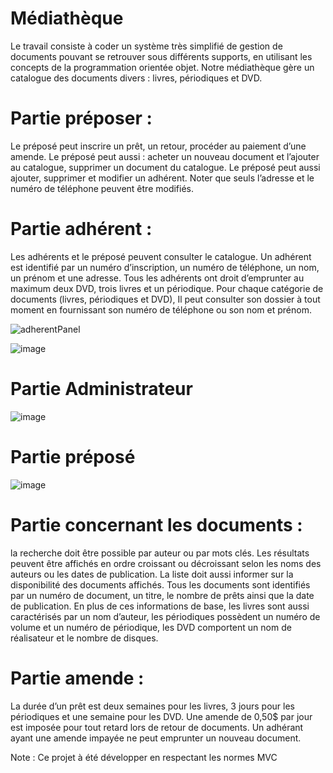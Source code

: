 # Médiathèque 





Le travail consiste à coder un système très simplifié de gestion de documents pouvant se retrouver sous différents supports, 
en utilisant les concepts de la programmation orientée objet.
Notre médiathèque gère un catalogue des documents divers : livres, périodiques et DVD.


# Partie préposer : 

Le préposé peut inscrire un prêt, un retour, procéder au paiement d’une amende.
Le préposé peut aussi : acheter un nouveau document et l’ajouter au catalogue, supprimer un document du catalogue.
Le préposé peut aussi ajouter, supprimer et modifier un adhérent. Noter que seuls l’adresse et le numéro de téléphone peuvent être modifiés.

# Partie adhérent :

Les adhérents et le préposé peuvent consulter le catalogue.
Un adhérent est identifié par un numéro d’inscription, un numéro de téléphone, un nom, un prénom et une adresse. 
Tous les adhérents ont droit d’emprunter au maximum deux DVD, trois livres et un périodique. 
Pour chaque catégorie de documents (livres, périodiques et DVD), 
Il peut consulter son dossier à tout moment en fournissant son numéro de téléphone ou son nom et prénom.


![adherentPanel](https://user-images.githubusercontent.com/48655888/102696326-83dfa180-41fb-11eb-8430-63a1d287c838.GIF)



![image](https://user-images.githubusercontent.com/48655888/187009508-7fd57160-4ac3-410b-a21d-d1b6ab4ee1b8.png)


# Partie Administrateur

![image](https://user-images.githubusercontent.com/48655888/187009612-ac495ba1-9fd0-4365-bff0-0ebcbeae0b15.png)


# Partie préposé

![image](https://user-images.githubusercontent.com/48655888/187009686-203fa94b-c376-4211-8d07-bdc4c26485a2.png)





# Partie concernant les documents : 

la recherche doit être possible par auteur ou par mots clés.
Les résultats peuvent être affichés en ordre croissant ou décroissant selon les noms des auteurs ou les dates de publication.
La liste doit aussi informer sur la disponibilité des documents affichés.
Tous les documents sont identifiés par un numéro de document, un titre, le nombre de prêts ainsi que la date de 
publication. En plus de ces informations de base, les livres sont aussi caractérisés par un nom d’auteur, 
les périodiques possèdent un numéro de volume et un numéro de périodique, les DVD comportent un nom de réalisateur et le nombre de disques.

# Partie amende :

La durée d’un prêt est deux semaines pour les livres, 3 jours pour les périodiques et une semaine pour les DVD. 
Une amende de 0,50$ par jour est imposée pour tout retard lors de retour de documents. 
Un adhérant ayant une amende impayée ne peut emprunter un nouveau document.



Note : Ce projet à été développer en respectant les normes MVC






